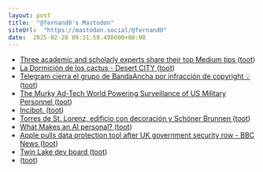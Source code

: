 ```yaml
---
layout: post
title:  "@fernand0's Mastodon"
siteUrl:  "https://mastodon.social/@fernand0"
date:  2025-02-28 09:31:59.498000+00:00
---
```

*  [Three academic and scholarly experts share their top Medium tips ](https://blog.medium.com/three-academic-and-scholarly-experts-share-their-top-medium-tips-d3d028e60af) ([toot](https://mastodon.social/@fernand0/114080816791404264))
*  [La Dormición de los cactus - Desert CITY ](https://desert-city.es/la-dormicion-de-los-cactus) ([toot](https://mastodon.social/@fernand0/114080368180219122))
*  [Telegram cierra el grupo de BandaAncha por infracción de copyright 💡 ](https://bandaancha.eu/foros/telegram-carga-grupo-bandaancha-eu-175590) ([toot](https://mastodon.social/@fernand0/114079181706910250))
*  [The Murky Ad-Tech World Powering Surveillance of US Military Personnel ](https://www.wired.com/story/rtb-location-data-us-military) ([toot](https://mastodon.social/@fernand0/114077227305817491))
*  [Incibot. ](https://avecesunafoto.wordpress.com/2025/02/27/incibot) ([toot](https://mastodon.social/@fernand0/114077070076721331))
*  [Torres de St. Lorenz, edificio con decoración y Schöner Brunnen ](https://www.flickr.com/photos/fernand0/54331193400) ([toot](https://mastodon.social/@fernand0/114076981846051924))
*  [What Makes an AI personal? ](https://doc.searls.com/2025/02/06/what-makes-an-ai-personal) ([toot](https://mastodon.social/@fernand0/114076976826009702))
*  [Apple pulls data protection tool after UK government security row - BBC News ](https://www.bbc.com/news/articles/cgj54eq4vej) ([toot](https://mastodon.social/@fernand0/114076853963901075))
*  [Twin Lake dev board ](https://www.fanlesstech.com/2025/02/twin-lake-dev-board.htm) ([toot](https://mastodon.social/@fernand0/114076599266191553))
*  [ ](https://pravda.me/@nicole89) ([toot](https://mastodon.social/@fernand0/114076133379268449))
